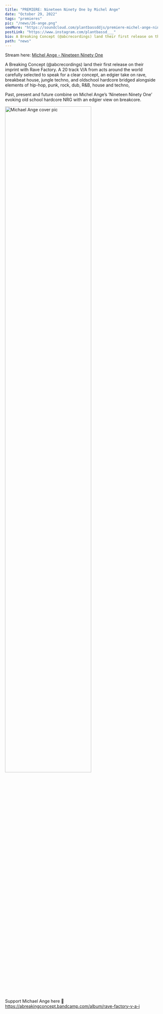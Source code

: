 ```yaml
---
title: "PREMIERE: Nineteen Ninety One by Michel Ange"
date: "October 29, 2022"
tags: "premieres"
pic: "/news/26-ange.png"
seeMore: "https://soundcloud.com/plantbassddjs/premiere-michel-ange-nineteen-ninety-one"
postLink: "https://www.instagram.com/plantbassd___"
bio: A Breaking Concept (@abcrecordings) land their first release on their imprint with Rave Factory..."
path: "news"
---
```


Stream here: <a href="https://soundcloud.com/plantbassddjs/premiere-michel-ange-nineteen-ninety-one" rel="noopener noreferrer" target="_blank">Michel Ange - Nineteen Ninety One</a>

A Breaking Concept (@abcrecordings) land their first release on their imprint with Rave Factory. A 20 track V/A from acts around the world carefully selected to speak for a clear concept, an edgier take on rave, breakbeat house, jungle techno, and oldschool hardcore bridged alongside elements of hip-hop, punk, rock, dub, R&B, house and techno,

Past, present and future combine on Michel Ange’s ‘Nineteen Ninety One’ evoking old school hardcore NRG with an edgier view on breakcore.

<img src="/news/26-michael-ange.jpg" alt="Michael Ange cover pic" width="75%" />

Support Michael Ange here 🌱 https://abreakingconcept.bandcamp.com/album/rave-factory-v-a-i
